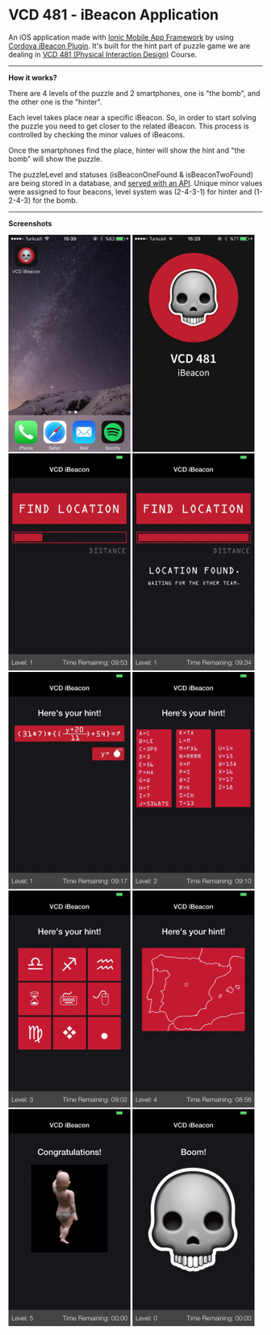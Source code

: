 # VCD 481 - iBeacon Application

An iOS application made with [Ionic Mobile App Framework](http://ionicframework.com/) by using [Cordova iBeacon Plugin](https://github.com/petermetz/cordova-plugin-ibeacon). It's built for the hint part of puzzle game we are dealing in [VCD 481 (Physical Interaction Design)](http://ects.bilgi.edu.tr/Course/Detail?catalog_courseId=80631) Course.

---

**How it works?**

There are 4 levels of the puzzle and 2 smartphones, one is "the bomb", and the other one is the "hinter".

Each level takes place near a specific iBeacon. So, in order to start solving the puzzle you need to get closer to the related iBeacon. This process is controlled by checking the minor values of iBeacons.

Once the smartphones find the place, hinter will show the hint and "the bomb" will show the puzzle.

The puzzleLevel and statuses (isBeaconOneFound & isBeaconTwoFound) are being stored in a database, and [served with an API](https://github.com/zebrasinpyjamas/puzzleStatusAPI). Unique minor values were assigned to four beacons, level system was (2-4-3-1) for hinter and (1-2-4-3) for the bomb.

---

**Screenshots**

<img src="_screenshots/00_icon.jpg" width="48%">
<img src="_screenshots/00_splash.jpg" width="48%">
<img src="_screenshots/01_search.jpg" width="48%">
<img src="_screenshots/02_found.jpg" width="48%">
<img src="_screenshots/03_hint_1.jpg" width="48%">
<img src="_screenshots/04_hint_2.jpg" width="48%">
<img src="_screenshots/05_hint_3.jpg" width="48%">
<img src="_screenshots/06_hint_4.jpg" width="48%">
<img src="_screenshots/07_success.jpg" width="48%">
<img src="_screenshots/08_fail.jpg" width="48%">